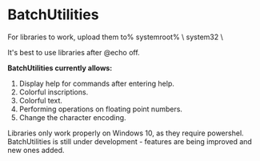 # BatchUtilities

For libraries to work, upload them to% systemroot% \ system32 \

It's best to use libraries after @echo off.

**BatchUtilities currently allows:**
1. Display help for commands after entering <command> help.
2. Colorful inscriptions.
3. Colorful text.
4. Performing operations on floating point numbers.
5. Change the character encoding.

Libraries only work properly on Windows 10, as they require powershel.
BatchUtilities is still under development - features are being improved and new ones added.
